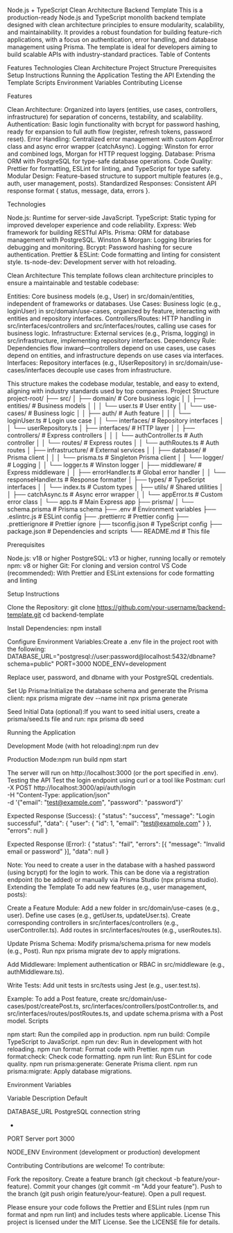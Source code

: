 Node.js + TypeScript Clean Architecture Backend Template
This is a production-ready Node.js and TypeScript monolith backend template designed with clean architecture principles to ensure modularity, scalability, and maintainability. It provides a robust foundation for building feature-rich applications, with a focus on authentication, error handling, and database management using Prisma. The template is ideal for developers aiming to build scalable APIs with industry-standard practices.
Table of Contents

Features
Technologies
Clean Architecture
Project Structure
Prerequisites
Setup Instructions
Running the Application
Testing the API
Extending the Template
Scripts
Environment Variables
Contributing
License

Features

Clean Architecture: Organized into layers (entities, use cases, controllers, infrastructure) for separation of concerns, testability, and scalability.
Authentication: Basic login functionality with bcrypt for password hashing, ready for expansion to full auth flow (register, refresh tokens, password reset).
Error Handling: Centralized error management with custom AppError class and async error wrapper (catchAsync).
Logging: Winston for error and combined logs, Morgan for HTTP request logging.
Database: Prisma ORM with PostgreSQL for type-safe database operations.
Code Quality: Prettier for formatting, ESLint for linting, and TypeScript for type safety.
Modular Design: Feature-based structure to support multiple features (e.g., auth, user management, posts).
Standardized Responses: Consistent API response format { status, message, data, errors }.

Technologies

Node.js: Runtime for server-side JavaScript.
TypeScript: Static typing for improved developer experience and code reliability.
Express: Web framework for building RESTful APIs.
Prisma: ORM for database management with PostgreSQL.
Winston & Morgan: Logging libraries for debugging and monitoring.
Bcrypt: Password hashing for secure authentication.
Prettier & ESLint: Code formatting and linting for consistent style.
ts-node-dev: Development server with hot reloading.

Clean Architecture
This template follows clean architecture principles to ensure a maintainable and testable codebase:

Entities: Core business models (e.g., User) in src/domain/entities, independent of frameworks or databases.
Use Cases: Business logic (e.g., loginUser) in src/domain/use-cases, organized by feature, interacting with entities and repository interfaces.
Controllers/Routes: HTTP handling in src/interfaces/controllers and src/interfaces/routes, calling use cases for business logic.
Infrastructure: External services (e.g., Prisma, logging) in src/infrastructure, implementing repository interfaces.
Dependency Rule: Dependencies flow inward—controllers depend on use cases, use cases depend on entities, and infrastructure depends on use cases via interfaces.
Interfaces: Repository interfaces (e.g., IUserRepository) in src/domain/use-cases/interfaces decouple use cases from infrastructure.

This structure makes the codebase modular, testable, and easy to extend, aligning with industry standards used by top companies.
Project Structure
project-root/
├── src/
│ ├── domain/ # Core business logic
│ │ ├── entities/ # Business models
│ │ │ └── user.ts # User entity
│ │ └── use-cases/ # Business logic
│ │ ├── auth/ # Auth feature
│ │ │ └── loginUser.ts # Login use case
│ │ └── interfaces/ # Repository interfaces
│ │ └── userRepository.ts
│ ├── interfaces/ # HTTP layer
│ │ ├── controllers/ # Express controllers
│ │ │ └── authController.ts # Auth controller
│ │ └── routes/ # Express routes
│ │ └── authRoutes.ts # Auth routes
│ ├── infrastructure/ # External services
│ │ ├── database/ # Prisma client
│ │ │ └── prisma.ts # Singleton Prisma client
│ │ └── logger/ # Logging
│ │ └── logger.ts # Winston logger
│ ├── middleware/ # Express middleware
│ │ ├── errorHandler.ts # Global error handler
│ │ └── responseHandler.ts # Response formatter
│ ├── types/ # TypeScript interfaces
│ │ └── index.ts # Custom types
│ ├── utils/ # Shared utilities
│ │ ├── catchAsync.ts # Async error wrapper
│ │ └── appError.ts # Custom error class
│ └── app.ts # Main Express app
├── prisma/
│ └── schema.prisma # Prisma schema
├── .env # Environment variables
├── .eslintrc.js # ESLint config
├── .prettierrc # Prettier config
├── .prettierignore # Prettier ignore
├── tsconfig.json # TypeScript config
├── package.json # Dependencies and scripts
└── README.md # This file

Prerequisites

Node.js: v18 or higher
PostgreSQL: v13 or higher, running locally or remotely
npm: v8 or higher
Git: For cloning and version control
VS Code (recommended): With Prettier and ESLint extensions for code formatting and linting

Setup Instructions

Clone the Repository:
git clone https://github.com/your-username/backend-template.git
cd backend-template

Install Dependencies:
npm install

Configure Environment Variables:Create a .env file in the project root with the following:
DATABASE_URL="postgresql://user:password@localhost:5432/dbname?schema=public"
PORT=3000
NODE_ENV=development

Replace user, password, and dbname with your PostgreSQL credentials.

Set Up Prisma:Initialize the database schema and generate the Prisma client:
npx prisma migrate dev --name init
npx prisma generate

Seed Initial Data (optional):If you want to seed initial users, create a prisma/seed.ts file and run:
npx prisma db seed

Running the Application

Development Mode (with hot reloading):npm run dev

Production Mode:npm run build
npm start

The server will run on http://localhost:3000 (or the port specified in .env).
Testing the API
Test the login endpoint using curl or a tool like Postman:
curl -X POST http://localhost:3000/api/auth/login \
 -H "Content-Type: application/json" \
 -d '{"email": "test@example.com", "password": "password"}'

Expected Response (Success):
{
"status": "success",
"message": "Login successful",
"data": { "user": { "id": 1, "email": "test@example.com" } },
"errors": null
}

Expected Response (Error):
{
"status": "fail",
"errors": [{ "message": "Invalid email or password" }],
"data": null
}

Note: You need to create a user in the database with a hashed password (using bcrypt) for the login to work. This can be done via a registration endpoint (to be added) or manually via Prisma Studio (npx prisma studio).
Extending the Template
To add new features (e.g., user management, posts):

Create a Feature Module:
Add a new folder in src/domain/use-cases (e.g., user).
Define use cases (e.g., getUser.ts, updateUser.ts).
Create corresponding controllers in src/interfaces/controllers (e.g., userController.ts).
Add routes in src/interfaces/routes (e.g., userRoutes.ts).

Update Prisma Schema:
Modify prisma/schema.prisma for new models (e.g., Post).
Run npx prisma migrate dev to apply migrations.

Add Middleware:
Implement authentication or RBAC in src/middleware (e.g., authMiddleware.ts).

Write Tests:
Add unit tests in src/tests using Jest (e.g., user.test.ts).

Example: To add a Post feature, create src/domain/use-cases/post/createPost.ts, src/interfaces/controllers/postController.ts, and src/interfaces/routes/postRoutes.ts, and update schema.prisma with a Post model.
Scripts

npm start: Run the compiled app in production.
npm run build: Compile TypeScript to JavaScript.
npm run dev: Run in development with hot reloading.
npm run format: Format code with Prettier.
npm run format:check: Check code formatting.
npm run lint: Run ESLint for code quality.
npm run prisma:generate: Generate Prisma client.
npm run prisma:migrate: Apply database migrations.

Environment Variables

Variable
Description
Default

DATABASE_URL
PostgreSQL connection string

-

PORT
Server port
3000

NODE_ENV
Environment (development or production)
development

Contributing
Contributions are welcome! To contribute:

Fork the repository.
Create a feature branch (git checkout -b feature/your-feature).
Commit your changes (git commit -m "Add your feature").
Push to the branch (git push origin feature/your-feature).
Open a pull request.

Please ensure your code follows the Prettier and ESLint rules (npm run format and npm run lint) and includes tests where applicable.
License
This project is licensed under the MIT License. See the LICENSE file for details.

